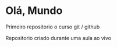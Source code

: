 # Olá, Mundo
Primeiro repositorio o curso git / github

Repositorio criado durante uma aula ao vivo
